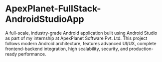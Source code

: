 # ApexPlanet-FullStack-AndroidStudioApp
A full-scale, industry-grade Android application built using Android Studio as part of my internship at ApexPlanet Software Pvt. Ltd. This project follows modern Android architecture, features advanced UI/UX, complete frontend-backend integration, high scalability, security, and production-ready performance.
